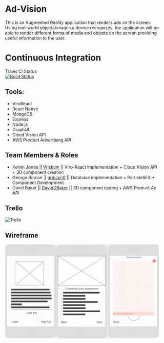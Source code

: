 # Ad-Vision

This is an Augmented Reality application that renders ads on the screen. Using real-world objects/images a device recognizes, the application will be able to render different forms of media and objects on the screen providing useful information to the user. 

# Continuous Integration
Travis CI Status\
[![Build Status](https://travis-ci.com/Wizkym/Ad-Vision.svg?branch=master)](https://travis-ci.com/Wizkym/Ad-Vision)

## Tools:

* ViroReact
* React Native
* MongoDB
* Express
* Node.js
* GraphQL
* Cloud Vision API
* AWS Product Advertising API

## Team Members & Roles

* Kelvin Jones || [Wizkym](https://github.com/Wizkym) || Viro-React implementation + Cloud Vision API + 3D component creation
* George Rincon || [grincon0](https://github.com/grincon0) || Database implementation + ParticleSFX + Component Development
* David Baker || [DavidDBaker](https://github.com/DavidDBaker) || 3D component testing + AWS Product Ad API

## Trello
![Trello](/js/res/trello.png)

## Wireframe
![Layout](/js/res/wire.png)

